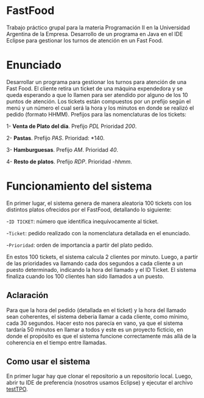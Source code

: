 # FastFood
Trabajo práctico grupal para la materia Programación II en la Universidad Argentina de la Empresa. Desarrollo de un programa en Java en el IDE Eclipse para gestionar los turnos de atención en un Fast Food. 

# Enunciado
Desarrollar un programa para gestionar los turnos para atención de una Fast Food. El cliente retira un ticket de una máquina expendedora y se queda esperando a que lo llamen para ser atendido por alguno de los 10 puntos de atención. Los tickets están compuestos por un prefijo según el menú y un número el cual será la hora y los minutos en donde se realizó el pedido (formato HHMM). Prefijos para las nomenclaturas de los tickets:

1- **Venta de Plato del día**. Prefijo *PDL* Prioridad *200*.

2- **Pastas**. Prefijo *PAS*. Prioridad: *140.

3- **Hamburguesas**. Prefijo *AM*. Prioridad *40*. 

4- **Resto de platos**. Prefijo *RDP*. Prioridad *-hhmm*.

# Funcionamiento del sistema
En primer lugar, el sistema genera de manera aleatoria 100 tickets con los distintos platos ofrecidos por el FastFood, detallando lo siguiente:

-`ID TICKET`: número que identifica inequívocamente al ticket.

-`Ticket`: pedido realizado con la nomenclatura detallada en el enunciado.

-`Prioridad`: orden de importancia a partir del plato pedido.

En estos 100 tickets, el sistema calcula 2 clientes por minuto.
Luego, a partir de las prioridades va llamando cada dos segundos a cada cliente a un puesto determinado, indicando la hora del llamado y el ID Ticket. El sistema finaliza cuando los 100 clientes han sido llamados a un puesto.

## Aclaración
Para que la hora del pedido (detallada en el ticket) y la hora del llamado sean coherentes, el sistema deberia llamar a cada cliente, como mínimo, cada 30 segundos. Hacer esto nos parecía en vano, ya que el sistema tardaría 50 minutos en llamar a todos y este es un proyecto ficticio, en donde el propósito es que el sistema funcione correctamente más allá de la coherencia en el tiempo entre llamadas.

## Como usar el sistema

En primer lugar hay que clonar el repositorio a un repositorio local.
Luego, abrir tu IDE de preferencia (nosotros usamos Eclipse) y ejecutar el archivo [testTPO](src/tpo/testTPO.java).
